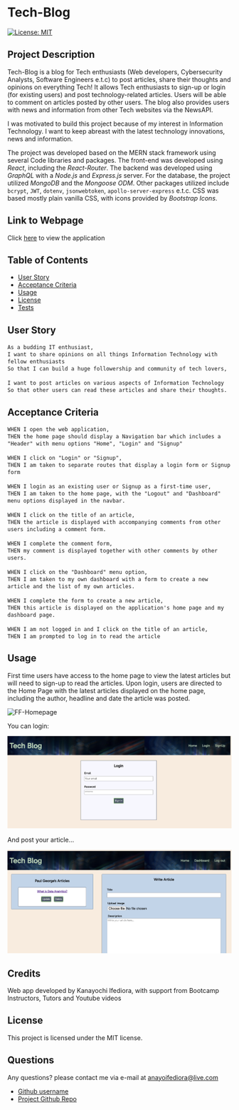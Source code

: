 # Tech-Blog

[![License: MIT](https://img.shields.io/badge/License-MIT-yellow.svg)](https://opensource.org/licenses/MIT)
## Project Description
Tech-Blog is a blog for Tech enthusiasts (Web developers, Cybersecurity Analysts, Software Engineers e.t.c) to post articles, share their thoughts and opinions on everything Tech! It allows Tech enthusiasts to sign-up or login (for existing users) and post technology-related articles. Users will be able to comment on articles posted by other users. The blog also provides users with news and information from other Tech websites via the NewsAPI.

I was motivated to build this project because of my interest in Information Technology. I want to keep abreast with the latest technology innovations, news and information. 

The project was developed based on the MERN stack framework using several Code libraries and packages. The front-end was developed using *React*, including the *React-Router*. The backend was developed using *GraphQL* with a *Node.js* and *Express.js* server. For the database, the project utilized *MongoDB* and the *Mongoose ODM*. Other packages utilized include `bcrypt`, `JWT`, `dotenv`, `jsonwebtoken`, `apollo-server-express` e.t.c. CSS was based mostly plain vanilla CSS, with icons provided by *Bootstrap Icons*.


## Link to Webpage
Click [here](https://calm-bastion-19341-fad56c37f2e7.herokuapp.com/) to view the application
## Table of Contents
- [User Story](#user-story)
- [Acceptance Criteria](#acceptance-criteria)
- [Usage](#usage)
- [License](#license)
- [Tests](#tests)

## User Story

```
As a budding IT enthusiast,
I want to share opinions on all things Information Technology with fellow enthusiasts
So that I can build a huge followership and community of tech lovers,

I want to post articles on various aspects of Information Technology
So that other users can read these articles and share their thoughts.

```

## Acceptance Criteria
```
WHEN I open the web application,
THEN the home page should display a Navigation bar which includes a "Header" with menu options "Home", "Login" and "Signup"

WHEN I click on "Login" or "Signup",
THEN I am taken to separate routes that display a login form or Signup form

WHEN I login as an existing user or Signup as a first-time user,
THEN I am taken to the home page, with the "Logout" and "Dashboard" menu options displayed in the navbar.

WHEN I click on the title of an article, 
THEN the article is displayed with accompanying comments from other users including a comment form.

WHEN I complete the comment form,
THEN my comment is displayed together with other comments by other users.

WHEN I click on the "Dashboard" menu option,
THEN I am taken to my own dashboard with a form to create a new article and the list of my own articles.

WHEN I complete the form to create a new article, 
THEN this article is displayed on the application's home page and my dashboard page.

WHEN I am not logged in and I click on the title of an article,
THEN I am prompted to log in to read the article
```


## Usage
First time users have access to the home page to view the latest articles but will need to sign-up to read the articles. Upon login, users are directed to the Home Page with the latest articles displayed on the home page, including the author, headline and date the article was posted. 

![FF-Homepage](./server/Assets/Homepage.png)

You can login:

![FF-Login](./server/Assets/Login.png)

And post your article...

![FF-Profile](./server/Assets/Dashboard.png)


## Credits
Web app developed by Kanayochi Ifediora, with support from Bootcamp Instructors, Tutors and Youtube videos

## License
This project is licensed under the MIT license.

## Questions
Any questions? please contact me via e-mail at anayoifediora@live.com

- [Github username](https://github.com/anayoifediora)
- [Project Github Repo](https://github.com/anayoifediora/Tech-Blog)